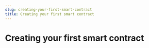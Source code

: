 ```yaml
---
slug: creating-your-first-smart-contract
title: Creating your first smart contract
---
```


# Creating your first smart contract



